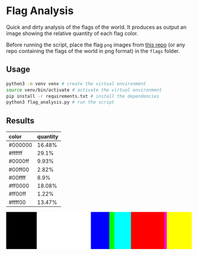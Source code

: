 # Flag Analysis

Quick and dirty analysis of the flags of the world.
It produces as output an image showing the relative quantity of each flag color.

Before running the script, place the flag `png` images from [this repo](https://github.com/hampusborgos/country-flags) (or any repo containing the flags of the world in png format) in the `flags` folder.

## Usage

```bash
python3 -m venv venv # create the virtual environment
source venv/bin/activate # activate the virtual environment
pip install -r requirements.txt # install the dependencies
python3 flag_analysis.py # run the script
```

## Results

| color   | quantity |
| :------ | :------- |
| #000000 | 16.48%   |
| #ffffff | 29.1%    |
| #0000ff | 9.93%    |
| #00ff00 | 2.82%    |
| #00ffff | 8.9%     |
| #ff0000 | 18.08%   |
| #ff00ff | 1.22%    |
| #ffff00 | 13.47%   |

![flag_analysis](out.png)
